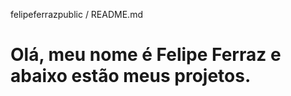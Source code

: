 felipeferrazpublic / README.md

<h1>Olá, meu nome é Felipe Ferraz e abaixo estão meus projetos.<h1/>
